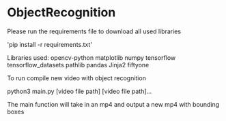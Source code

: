 # ObjectRecognition

Please run the requirements file to download all used libraries

'pip install -r requirements.txt'

Libraries used:
opencv-python
matplotlib
numpy
tensorflow
tensorflow_datasets
pathlib
pandas
Jinja2
fiftyone

To run compile new video with object recognition

python3 main.py [video file path] [video file path]...

The main function will take in an mp4 and output a new mp4 with bounding boxes
